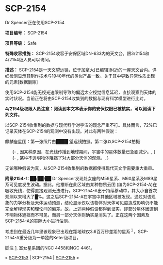 # SCP-2154
                        




Dr Spencer正在使用SCP-2154



**项目编号：** SCP-2154

**项目等级：** Safe

**特殊收容措施：** SCP-2154收容于安保区域DN-633内的天文台，限3/2154和4/2154级人员可以访问。

**描述：** SCP-2154是一天文望远镜，位于加拿大[已编辑]附近的一座天文台内。详细检测显示其制作技术与1940年代的类似产品一致。关于其中导致异常性质出现的元素[数据删除]

使用SCP-2154能无视光速限制导致的偏远太空视觉信息延迟，直接观察到天体的实时状况。当前正在将由SCP-2154收集到的数据与现有科学模型进行比对。

**4/2154级权限人员注意：阅读到本文本表示你的安保权限已被核实，可以阅读下列文件。** 

以SCP-2154收集到的数据与现代科学对宇宙的观念严重不符。具体而言，72%已记录天体在SCP-2154的观测中没有出现。对此有两种假说：



麒麟座星团：第一张照片由████ 望远镜拍摄。第二张以SCP-2154拍摄



<ol>{- , &#22240;&#26576;&#31181;&#21407;&#22240;&#65292;&#22312;&#20809;&#32447;&#20256;&#25773;&#21040;&#22320;&#29699;&#26399;&#38388;&#65292;&#23431;&#23449;&#20013;&#30340;&#26143;&#20307;&#25968;&#37327;&#24050;&#24613;&#21095;&#20943;&#23569;&#12290;, }
{- , &#26576;&#31181;&#19981;&#36879;&#26126;&#29289;&#20307;&#38459;&#25377;&#20102;&#23545;&#22823;&#37096;&#20998;&#22825;&#20307;&#30340;&#35266;&#27979;&#12290;, }
</ol>
无论哪种假设为真，从SCP-2154收集到的数据都使得现代天文学需要重大重审。

**附录2154-1:**  ██/██/██ Dr Spencer发现处女座的M59星系、M60星系及M89星系可见度发生波动。据此，他推断在此区域由某种物质云团 (编为SCP-2154-A)在吸收光线，使得直接观测无法进行。SCP-2154-A出于持续移动中，其大小自首次观测以来增大了█%。这之后SCP-2154-A在宇宙中其他区域被发现。通过对该现象的力学分析及天体运动预测，结论显示仅以该物体对天体可见度造成影响仍不能完全解释现实和理论间的偏差。故，上述两种假设都得到证实，即部分星体因遭到不明物体遮挡而不可见，而另一部分天体则确实是消失了。正在这两个因素及SCP-2154-A的实际大小进行估测。

考虑到在最近几年里该现象已出现在距地球仅3.6百万秒差距的星系<sup class='footnoteref'>
 <a shape='rect' class='footnoteref' id='footnoteref-1' href='javascript:;' onclick='WIKIDOT.page.utils.scrollToReference(&apos;footnote-1&apos;)'>1</a>
</sup>，SCP-2154-A重分级为一单独的Keter级项目。


脚注
<a shape='rect' href='javascript:;' onclick='WIKIDOT.page.utils.scrollToReference(&apos;footnoteref-1&apos;)'>1</a>. 室女星系团的NGC 4458和NGC 4461。



« [SCP-2153](/scp-2153) | SCP-2154 | [SCP-2155](/scp-2155) »





                    